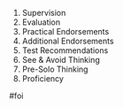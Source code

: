 1. Supervision
2. Evaluation
3. Practical Endorsements
4. Additional Endorsements
5. Test Recommendations
6. See & Avoid Thinking
7. Pre-Solo Thinking
8. Proficiency

#foi

